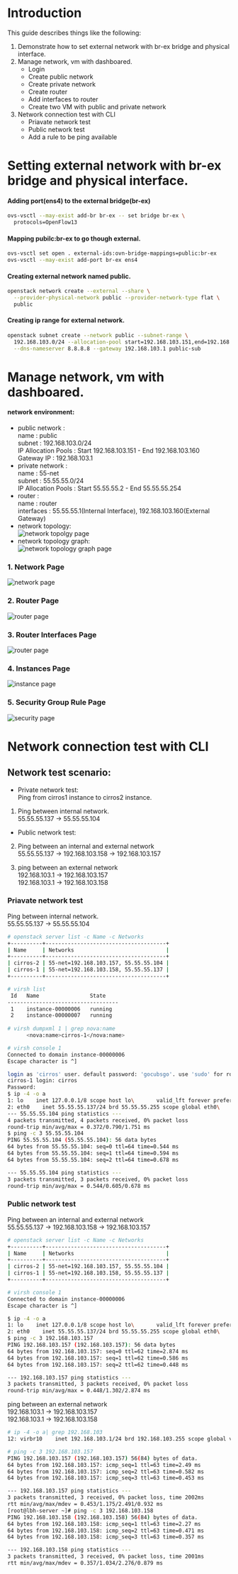 # Introduction
This guide describes things like the following:   
1. Demonstrate how to set external network with br-ex bridge and physical interface.          
2. Manage network, vm with dashboared.     
   - Login
   - Create public network
   - Create private network
   - Create router
   - Add interfaces to router
   - Create two VM with public and private network
3. Network connection test with CLI   
   - Priavate network test
   - Public network test
   - Add a rule to be ping available

# Setting external network with br-ex bridge and physical interface.
#### Adding port(ens4) to the external bridge(br-ex)
```sh
ovs-vsctl --may-exist add-br br-ex -- set bridge br-ex \
  protocols=OpenFlow13
```

#### Mapping pubilc:br-ex to go though external.
```sh
ovs-vsctl set open . external-ids:ovn-bridge-mappings=public:br-ex
ovs-vsctl --may-exist add-port br-ex ens4
```
#### Creating external network named public.
```sh
openstack network create --external --share \
  --provider-physical-network public --provider-network-type flat \
  public
```
#### Creating ip range for external network.
```sh
openstack subnet create --network public --subnet-range \
  192.168.103.0/24 --allocation-pool start=192.168.103.151,end=192.168.103.160 \
  --dns-nameserver 8.8.8.8 --gateway 192.168.103.1 public-sub
```  

# Manage network, vm with dashboared.
#### network environment:   
  - public network :    
    name : public   
    subnet : 192.168.103.0/24   
    IP Allocation Pools : Start 192.168.103.151 - End 192.168.103.160   
    Gateway IP : 192.168.103.1   
  - private network :    
    name : 55-net   
    subnet : 55.55.55.0/24   
    IP Allocation Pools : Start 55.55.55.2 - End 55.55.55.254   
  - router :   
    name : router   
    interfaces : 55.55.55.1(Internal Interface), 192.168.103.160(External Gateway) 
  - network topology:   
 ![network topolgy page](./images/2.topology.png)   
  - network topology graph:   
 ![network topology graph page](./images/2.topology-graph.png)  


### 1. Network Page   
![network page](./images/2.networks.png)


### 2. Router Page   
![router page](./images/2.routers.png)

### 3. Router Interfaces Page   
![router page](./images/2.ineterfaces.png)

### 4. Instances Page   
![instance page](./images/2.instances.png)

### 5. Security Group Rule Page   
![security page](./images/2.security.png)


# Network connection test with CLI 
## Network test scenario:
 - Private network test:   
  Ping from cirros1 instance to cirros2 instance.   
  1. Ping between internal network.   
  55.55.55.137 -> 55.55.55.104

 - Public network test:   
  2. Ping between an internal and external network   
  55.55.55.137 -> 192.168.103.158 -> 192.168.103.157   

  3. ping between an external network   
  192.168.103.1 -> 192.168.103.157   
  192.168.103.1 -> 192.168.103.158   


### Priavate network test

Ping between internal network.   
55.55.55.137 -> 55.55.55.104   
```sh
# openstack server list -c Name -c Networks
+----------+--------------------------------------+
| Name     | Networks                             |
+----------+--------------------------------------+
| cirros-2 | 55-net=192.168.103.157, 55.55.55.104 |
| cirros-1 | 55-net=192.168.103.158, 55.55.55.137 |
+----------+--------------------------------------+

# virsh list
 Id   Name                State
-----------------------------------
 1    instance-00000006   running
 2    instance-00000007   running
 
# virsh dumpxml 1 | grep nova:name
      <nova:name>cirros-1</nova:name>

# virsh console 1
Connected to domain instance-00000006
Escape character is ^]

login as 'cirros' user. default password: 'gocubsgo'. use 'sudo' for root.
cirros-1 login: cirros
Password: 
$ ip -4 -o a
1: lo    inet 127.0.0.1/8 scope host lo\       valid_lft forever preferred_lft forever
2: eth0    inet 55.55.55.137/24 brd 55.55.55.255 scope global eth0\       valid_lft forever preferred_lft forever
--- 55.55.55.104 ping statistics ---
4 packets transmitted, 4 packets received, 0% packet loss
round-trip min/avg/max = 0.372/0.790/1.751 ms
$ ping -c 3 55.55.55.104
PING 55.55.55.104 (55.55.55.104): 56 data bytes
64 bytes from 55.55.55.104: seq=0 ttl=64 time=0.544 ms
64 bytes from 55.55.55.104: seq=1 ttl=64 time=0.594 ms
64 bytes from 55.55.55.104: seq=2 ttl=64 time=0.678 ms

--- 55.55.55.104 ping statistics ---
3 packets transmitted, 3 packets received, 0% packet loss
round-trip min/avg/max = 0.544/0.605/0.678 ms

```

### Public network test

Ping between an internal and external network   
55.55.55.137 -> 192.168.103.158 -> 192.168.103.157   

```sh
# openstack server list -c Name -c Networks
+----------+--------------------------------------+
| Name     | Networks                             |
+----------+--------------------------------------+
| cirros-2 | 55-net=192.168.103.157, 55.55.55.104 |
| cirros-1 | 55-net=192.168.103.158, 55.55.55.137 |
+----------+--------------------------------------+

# virsh console 1
Connected to domain instance-00000006
Escape character is ^]

$ ip -4 -o a
1: lo    inet 127.0.0.1/8 scope host lo\       valid_lft forever preferred_lft forever
2: eth0    inet 55.55.55.137/24 brd 55.55.55.255 scope global eth0\       valid_lft forever preferred_lft forever
$ ping -c 3 192.168.103.157
PING 192.168.103.157 (192.168.103.157): 56 data bytes
64 bytes from 192.168.103.157: seq=0 ttl=62 time=2.874 ms
64 bytes from 192.168.103.157: seq=1 ttl=62 time=0.586 ms
64 bytes from 192.168.103.157: seq=2 ttl=62 time=0.448 ms

--- 192.168.103.157 ping statistics ---
3 packets transmitted, 3 packets received, 0% packet loss
round-trip min/avg/max = 0.448/1.302/2.874 ms

```

ping between an external network   
192.168.103.1 -> 192.168.103.157   
192.168.103.1 -> 192.168.103.158   

```sh
# ip -4 -o a| grep 192.168.103
12: virbr10    inet 192.168.103.1/24 brd 192.168.103.255 scope global virbr10\       valid_lft forever preferred_lft forever

# ping -c 3 192.168.103.157
PING 192.168.103.157 (192.168.103.157) 56(84) bytes of data.
64 bytes from 192.168.103.157: icmp_seq=1 ttl=63 time=2.49 ms
64 bytes from 192.168.103.157: icmp_seq=2 ttl=63 time=0.582 ms
64 bytes from 192.168.103.157: icmp_seq=3 ttl=63 time=0.453 ms

--- 192.168.103.157 ping statistics ---
3 packets transmitted, 3 received, 0% packet loss, time 2002ms
rtt min/avg/max/mdev = 0.453/1.175/2.491/0.932 ms
[root@lbh-server ~]# ping -c 3 192.168.103.158
PING 192.168.103.158 (192.168.103.158) 56(84) bytes of data.
64 bytes from 192.168.103.158: icmp_seq=1 ttl=63 time=2.27 ms
64 bytes from 192.168.103.158: icmp_seq=2 ttl=63 time=0.471 ms
64 bytes from 192.168.103.158: icmp_seq=3 ttl=63 time=0.357 ms

--- 192.168.103.158 ping statistics ---
3 packets transmitted, 3 received, 0% packet loss, time 2001ms
rtt min/avg/max/mdev = 0.357/1.034/2.276/0.879 ms
```




